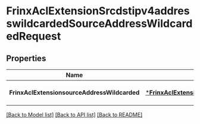# FrinxAclExtensionSrcdstipv4addresswildcardedSourceAddressWildcardedRequest

## Properties
Name | Type | Description | Notes
------------ | ------------- | ------------- | -------------
**FrinxAclExtensionsourceAddressWildcarded** | [***FrinxAclExtensionSrcdstipv4addresswildcardedSourceAddressWildcarded**](frinx.acl.extension.srcdstipv4addresswildcarded.SourceAddressWildcarded.md) |  | [optional] [default to null]

[[Back to Model list]](../README.md#documentation-for-models) [[Back to API list]](../README.md#documentation-for-api-endpoints) [[Back to README]](../README.md)



